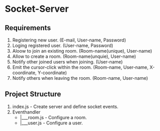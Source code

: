 # Socket-Server

## Requirements

1. Registering new user. (E-mail, User-name, Password)
2. Loging registered user. (User-name, Password)
3. Aloow to  join an existing room. (Room-name(unique), User-name)
4. Allow to create a room. (Room-name(unquie), User-name)
5. Notify other joined users when joining. (User-name)
6. Emit the cursor-click within the room. (Room-name, User-name, X-coordinate, Y-coordinate)
7. Notify others when leaving the room. (Room-name, User-name)

## Project Structure

 1. index.js - Create server and define socket events.
 2. Eventhandler
      * |___room.js - Configure a room.
      * |___user.js - Configure a user.


